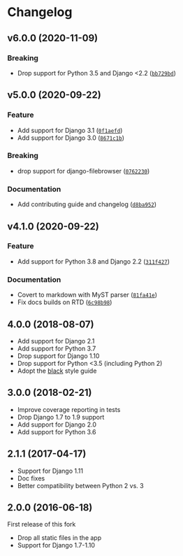 # Changelog

<!--next-version-placeholder-->

## v6.0.0 (2020-11-09)
### Breaking
* Drop support for Python 3.5 and Django <2.2  ([`bb729bd`](https://github.com/browniebroke/django-tinymce4-widget/commit/bb729bd338a38ea1702d577ce75866f79c9bc5e2))

## v5.0.0 (2020-09-22)
### Feature
* Add support for Django 3.1 ([`0f1aefd`](https://github.com/browniebroke/django-tinymce4-widget/commit/0f1aefd2bd70a783fc0d6c69572f9d26e0b460ec))
* Add support for Django 3.0 ([`8671c1b`](https://github.com/browniebroke/django-tinymce4-widget/commit/8671c1b171d28ee70fbc97a933c82156ffc797a9))

### Breaking
* drop support for django-filebrowser ([`0762230`](https://github.com/browniebroke/django-tinymce4-widget/commit/0762230c1a5f1f8bfb991e368b784bdee29e6cc9))

### Documentation
* Add contributing guide and changelog ([`d8ba952`](https://github.com/browniebroke/django-tinymce4-widget/commit/d8ba95253afadc3763abdfefeea96ac2c25de7c5))

## v4.1.0 (2020-09-22)
### Feature
* Add support for Python 3.8 and Django 2.2 ([`311f427`](https://github.com/browniebroke/django-tinymce4-widget/commit/311f427e7e1d26fd9c6621db0a50da5a7ac2eeae))

### Documentation
* Covert to markdown with MyST parser ([`81fa41e`](https://github.com/browniebroke/django-tinymce4-widget/commit/81fa41ec46fc410696018cd6d47a1ef66a01f04d))
* Fix docs builds on RTD ([`6c98b98`](https://github.com/browniebroke/django-tinymce4-widget/commit/6c98b98d28de78fe8c77c647d457addf282993a0))

## 4.0.0 (2018-08-07)

-   Add support for Django 2.1
-   Add support for Python 3.7
-   Drop support for Django 1.10
-   Drop support for Python <3.5 (including Python 2)
-   Adopt the [black](https://github.com/ambv/black) style guide

## 3.0.0 (2018-02-21)

-   Improve coverage reporting in tests
-   Drop Django 1.7 to 1.9 support
-   Add support for Django 2.0
-   Add support for Python 3.6

## 2.1.1 (2017-04-17)

-   Support for Django 1.11
-   Doc fixes
-   Better compatibility between Python 2 vs. 3

## 2.0.0 (2016-06-18)

First release of this fork

-   Drop all static files in the app
-   Support for Django 1.7-1.10
